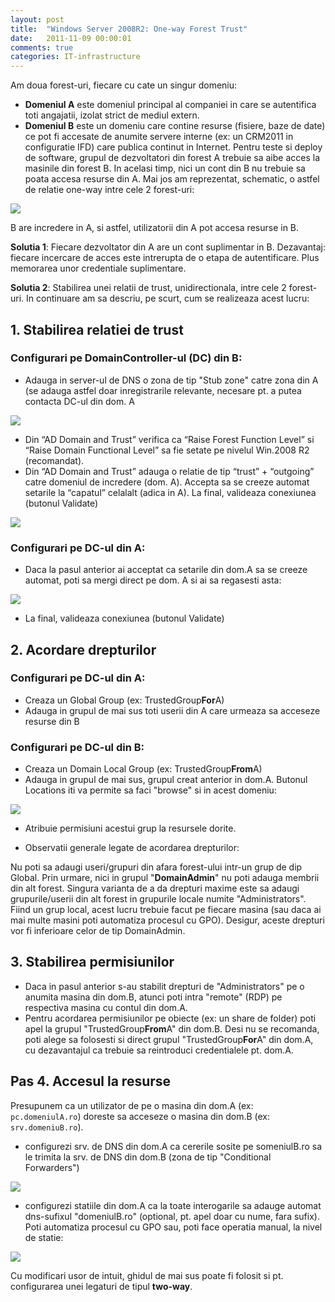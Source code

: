 ```yaml
---
layout: post
title:  "Windows Server 2008R2: One-way Forest Trust"
date:   2011-11-09 00:00:01
comments: true
categories: IT-infrastructure
---
```


Am doua forest-uri, fiecare cu cate un singur domeniu:

- **Domeniul A** este domeniul principal al companiei in care se autentifica toti angajatii, izolat strict de mediul extern.
- **Domeniul B** este un domeniu care contine resurse (fisiere, baze de date) ce pot fi accesate de anumite servere interne (ex: un CRM2011 in configuratie IFD) care publica continut in Internet.
Pentru teste si deploy de software, grupul de dezvoltatori din  forest A trebuie sa aibe acces la masinile din forest B. In acelasi timp, nici un cont din B nu trebuie sa poata accesa resurse din A. Mai jos am reprezentat, schematic, o astfel de relatie one-way intre cele 2 forest-uri:

 ![](https://dl.dropboxusercontent.com/u/43065769/blog/images/2011/ForestTrust.png)

B are incredere in A, si astfel, utilizatorii din A pot accesa resurse in B.


**Solutia 1**: Fiecare dezvoltator din A are un cont suplimentar in  B. Dezavantaj: fiecare incercare de acces este intrerupta de o etapa de autentificare. Plus memorarea unor credentiale suplimentare.

**Solutia 2**: Stabilirea unei relatii de trust, unidirectionala, intre cele 2 forest-uri. In continuare am sa descriu, pe scurt, cum se realizeaza acest lucru:

 
## 1. Stabilirea relatiei de trust ##

### Configurari pe DomainController-ul (DC) din B: ###

- Adauga in server-ul de DNS o zona de tip "Stub zone" catre zona din A (se adauga astfel doar inregistrarile relevante, necesare pt. a putea contacta DC-ul din dom. A

 ![](https://dl.dropboxusercontent.com/u/43065769/blog/images/2011/image.png)

- Din “AD Domain and Trust” verifica ca “Raise Forest Function Level” si “Raise Domain Functional Level” sa fie setate pe nivelul Win.2008 R2 (recomandat).
- Din “AD Domain and Trust” adauga o relatie de tip  “trust” + “outgoing” catre domeniul de incredere (dom. A). Accepta sa se creeze automat setarile la “capatul” celalalt (adica in A). La final, valideaza conexiunea (butonul Validate)

 ![](https://dl.dropboxusercontent.com/u/43065769/blog/images/2011/image1.png)
 
### Configurari pe DC-ul din A: ###
- Daca la pasul anterior ai acceptat ca setarile din dom.A sa se creeze automat, poti sa mergi direct pe dom. A si ai sa regasesti asta:

 ![](https://dl.dropboxusercontent.com/u/43065769/blog/images/2011/image2.png)

- La final, valideaza conexiunea (butonul Validate)
 
## 2. Acordare drepturilor ##

### Configurari pe DC-ul din A: ###
- Creaza un Global Group (ex: TrustedGroup**For**A)
- Adauga in grupul de mai sus toti userii din A care urmeaza sa acceseze resurse din B

### Configurari pe DC-ul din B: ###

- Creaza un Domain Local Group (ex: TrustedGroup**From**A)
- Adauga in grupul de mai sus, grupul creat anterior in dom.A. Butonul Locations iti va permite sa faci "browse" si in acest domeniu:

 ![](https://dl.dropboxusercontent.com/u/43065769/blog/images/2011/image3.png)

- Atribuie permisiuni acestui grup la resursele dorite.

- Observatii generale legate de acordarea drepturilor:
 
 Nu poti sa adaugi useri/grupuri din afara forest-ului intr-un grup de dip Global. Prin urmare, nici in grupul "**DomainAdmin**" nu poti adauga membrii din alt forest. Singura varianta de a da drepturi maxime este sa adaugi grupurile/userii din alt forest in grupurile locale numite "Administrators". Fiind un grup local, acest lucru trebuie facut pe fiecare masina (sau daca ai mai multe masini poti automatiza procesul cu GPO). Desigur, aceste drepturi vor fi inferioare celor de tip DomainAdmin.
 

## 3. Stabilirea permisiunilor ##

- Daca in pasul anterior s-au stabilit drepturi de "Administrators" pe o anumita masina din dom.B, atunci poti intra "remote" (RDP) pe respectiva masina cu contul din dom.A.
- Pentru acordarea permisiunilor pe obiecte (ex: un share de folder) poti apel la grupul "TrustedGroup**From**A" din dom.B. Desi nu se recomanda, poti alege sa folosesti si direct grupul "TrustedGroup**For**A" din dom.A, cu dezavantajul ca trebuie sa reintroduci credentialele pt. dom.A.
 
## Pas 4. Accesul la resurse ##

Presupunem ca un utilizator de pe o masina din dom.A (ex: `pc.domeniulA.ro`) doreste sa acceseze o masina din dom.B (ex: `srv.domeniuB.ro`).

- configurezi srv. de DNS din dom.A ca cererile sosite pe someniulB.ro sa le trimita la srv. de DNS din dom.B (zona de tip "Conditional Forwarders")

 ![](https://dl.dropboxusercontent.com/u/43065769/blog/images/2011/image4.png)

- configurezi statiile din dom.A ca la toate interogarile sa adauge automat dns-sufixul "domeniulB.ro" (optional, pt. apel doar cu nume, fara sufix). Poti automatiza procesul cu GPO sau, poti face operatia manual, la nivel de statie:

 ![](https://dl.dropboxusercontent.com/u/43065769/blog/images/2011/image5.png)

Cu modificari usor de intuit, ghidul de mai sus poate fi folosit si pt. configurarea unei legaturi de tipul **two-way**.